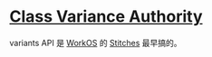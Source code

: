 # [Class Variance Authority](https://cva.style/docs)

variants API 是 [WorkOS](../../../scenario/auth/workos.md) 的 [Stitches](https://stitches.dev/) 最早搞的。